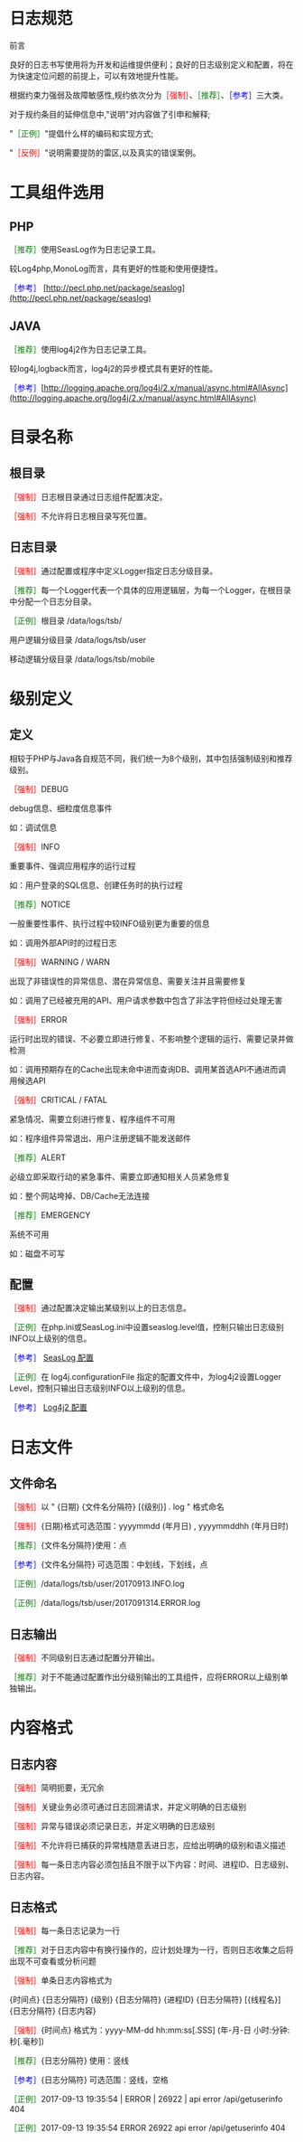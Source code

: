 # 日志规范
前言

良好的日志书写使用将为开发和运维提供便利；良好的日志级别定义和配置，将在为快速定位问题的前提上，可以有效地提升性能。

根据约束力强弱及故障敏感性,规约依次分为<font color=red>［强制］</font>、<font color=green>［推荐］</font>、<font color=blue>［参考］</font>三大类。

对于规约条目的延伸信息中,&quot;说明&quot;对内容做了引申和解释;

&quot;<font color=green>［正例］</font>&quot;提倡什么样的编码和实现方式;

&quot;<font color=red>［反例］</font>&quot;说明需要提防的雷区,以及真实的错误案例。

# 工具组件选用

## PHP

<font color=green>［推荐］</font>使用SeasLog作为日志记录工具。

较Log4php,MonoLog而言，具有更好的性能和使用便捷性。

<font color=blue>［参考］</font> [http://pecl.php.net/package/seaslog](http://pecl.php.net/package/seaslog)

## JAVA

<font color=green>［推荐］</font>使用log4j2作为日志记录工具。

较log4j,logback而言，log4j2的异步模式具有更好的性能。

<font color=blue>［参考］</font>[http://logging.apache.org/log4j/2.x/manual/async.html#AllAsync](http://logging.apache.org/log4j/2.x/manual/async.html#AllAsync)

# 目录名称

## 根目录

<font color=red>［强制］</font>日志根目录通过日志组件配置决定。

<font color=red>［强制］</font>不允许将日志根目录写死位置。

## 日志目录

<font color=red>［强制］</font>通过配置或程序中定义Logger指定日志分级目录。

<font color=green>［推荐］</font>每一个Logger代表一个具体的应用逻辑层，为每一个Logger，在根目录中分配一个日志分目录。

<font color=green>［正例］</font>根目录  /data/logs/tsb/

用户逻辑分级目录 /data/logs/tsb/user

移动逻辑分级目录 /data/logs/tsb/mobile

# 级别定义

## 定义

相较于PHP与Java各自规范不同，我们统一为8个级别，其中包括强制级别和推荐级别。

<font color=red>［强制］</font>DEBUG

debug信息、细粒度信息事件

如：调试信息

<font color=red>［强制］</font>INFO

重要事件、强调应用程序的运行过程

如：用户登录的SQL信息、创建任务时的执行过程

<font color=green>［推荐］</font>NOTICE

一般重要性事件、执行过程中较INFO级别更为重要的信息

如：调用外部API时的过程日志

<font color=red>［强制］</font>WARNING / WARN

出现了非错误性的异常信息、潜在异常信息、需要关注并且需要修复

如：调用了已经被充用的API、用户请求参数中包含了非法字符但经过处理无害

<font color=red>［强制］</font>ERROR

运行时出现的错误、不必要立即进行修复、不影响整个逻辑的运行、需要记录并做检测

如：调用预期存在的Cache出现未命中进而查询DB、调用某首选API不通进而调用候选API

<font color=red>［强制］</font>CRITICAL  /  FATAL

紧急情况、需要立刻进行修复、程序组件不可用

如：程序组件异常退出、用户注册逻辑不能发送邮件

<font color=green>［推荐］</font>ALERT

必级立即采取行动的紧急事件、需要立即通知相关人员紧急修复

如：整个网站垮掉、DB/Cache无法连接

<font color=green>［推荐］</font>EMERGENCY

系统不可用

如：磁盘不可写

## 配置

<font color=red>［强制］</font>通过配置决定输出某级别以上的日志信息。

<font color=green>［正例］</font>在php.ini或SeasLog.ini中设置seaslog.level值，控制只输出日志级别INFO以上级别的信息。

<font color=blue>［参考］</font> [SeasLog 配置](https://github.com/Neeke/SeasLog/blob/master/README_zh.md#seaslogini%E7%9A%84%E9%85%8D%E7%BD%AE)

<font color=green>［正例］</font>在 log4j.configurationFile 指定的配置文件中，为log4j2设置Logger Level，控制只输出日志级别INFO以上级别的信息。

<font color=blue>［参考］</font> [Log4j2 配置](http://logging.apache.org/log4j/2.x/manual/configuration.html#Loggers)

# 日志文件

## 文件命名

<font color=red>［强制］</font>以 &quot; {日期} {文件名分隔符} [{级别}] . log &quot; 格式命名

<font color=red>［强制］</font>{日期}格式可选范围：yyyymmdd (年月日) , yyyymmddhh (年月日时)

<font color=green>［推荐］</font>{文件名分隔符}使用：点

<font color=blue>［参考］</font>{文件名分隔符} 可选范围：中划线，下划线，点

<font color=green>［正例］</font>/data/logs/tsb/user/20170913.INFO.log

<font color=green>［正例］</font>/data/logs/tsb/user/2017091314.ERROR.log

## 日志输出

<font color=red>［强制］</font>不同级别日志通过配置分开输出。

<font color=green>［推荐］</font>对于不能通过配置作出分级别输出的工具组件，应将ERROR以上级别单独输出。

# 内容格式

## 日志内容

<font color=red>［强制］</font>简明扼要，无冗余

<font color=red>［强制］</font>关键业务必须可通过日志回溯请求，并定义明确的日志级别

<font color=red>［强制］</font>异常与错误必须记录日志，并定义明确的日志级别

<font color=red>［强制］</font>不允许将已捕获的异常栈随意丢进日志，应给出明确的级别和语义描述

<font color=red>［强制］</font>每一条日志内容必须包括且不限于以下内容：时间、进程ID、日志级别、日志内容。

## 日志格式

<font color=red>［强制］</font>每一条日志记录为一行

<font color=green>［推荐］</font>对于日志内容中有换行操作的，应计划处理为一行，否则日志收集之后将出现不可查看或分析问题

<font color=red>［强制］</font>单条日志内容格式为

   {时间点} {日志分隔符} {级别} {日志分隔符} {进程ID} {日志分隔符} [{线程名}] {日志分隔符} {日志内容}

<font color=red>［强制］</font>{时间点} 格式为：yyyy-MM-dd hh:mm:ss[.SSS] (年-月-日 小时:分钟:秒[.毫秒])

<font color=green>［推荐］</font>{日志分隔符} 使用：竖线

<font color=blue>［参考］</font>{日志分隔符} 可选范围：竖线，空格

<font color=green>［正例］</font>2017-09-13 19:35:54 | ERROR | 26922 | api error /api/getuserinfo 404

<font color=green>［正例］</font>2017-09-13 19:35:54 ERROR 26922 api error /api/getuserinfo 404